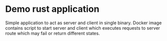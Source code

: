 # Demo rust application

Simple application to act as server and client in single binary. 
Docker image contains script to start server and client which executes 
requests to server route which may fail or return different states.